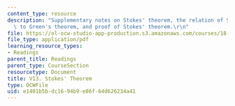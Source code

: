 ```yaml
---
content_type: resource
description: "Supplementary notes on Stokes' theorem, the relation of Stokes' theorem\
  \ to Green's theorem, and proof of Stokes' theorem.\r\n"
file: https://ol-ocw-studio-app-production.s3.amazonaws.com/courses/18-02-multivariable-calculus-fall-2007/e1401b5bdc1694b9e86f64d626234a41_stokes_theorem.pdf
file_type: application/pdf
learning_resource_types:
- Readings
parent_title: Readings
parent_type: CourseSection
resourcetype: Document
title: V13. Stokes' Theorem
type: OCWFile
uid: e1401b5b-dc16-94b9-e86f-64d626234a41
---
```

